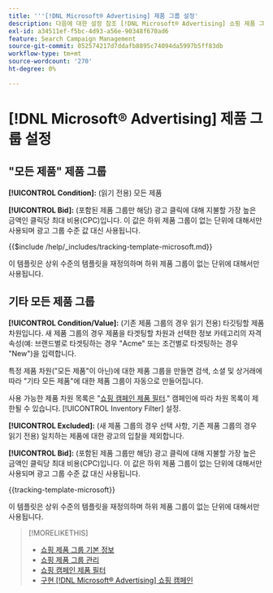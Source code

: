 ```yaml
---
title: '''[!DNL Microsoft® Advertising] 제품 그룹 설정'
description: 다음에 대한 설정 참조 [!DNL Microsoft® Advertising] 쇼핑 제품 그룹.
exl-id: a34511ef-f5bc-4d93-a56e-90348f670ad6
feature: Search Campaign Management
source-git-commit: 052574217d7ddafb8895c74094da5997b5ff83db
workflow-type: tm+mt
source-wordcount: '270'
ht-degree: 0%

---
```


# [!DNL Microsoft® Advertising] 제품 그룹 설정

## &quot;모든 제품&quot; 제품 그룹

**[!UICONTROL Condition]:** (읽기 전용) 모든 제품

**[!UICONTROL Bid]:** (포함된 제품 그룹만 해당) 광고 클릭에 대해 지불할 가장 높은 금액인 클릭당 최대 비용(CPC)입니다. 이 값은 하위 제품 그룹이 없는 단위에 대해서만 사용되며 광고 그룹 수준 값 대신 사용됩니다.

<!-- **[!UICONTROL Tracking Template]:** -->

{{$include /help/_includes/tracking-template-microsoft.md}}

이 템플릿은 상위 수준의 템플릿을 재정의하며 하위 제품 그룹이 없는 단위에 대해서만 사용됩니다.

## 기타 모든 제품 그룹

**[!UICONTROL Condition/Value]:** (기존 제품 그룹의 경우 읽기 전용) 타깃팅할 제품 차원입니다. 새 제품 그룹의 경우 제품을 타겟팅할 차원과 선택한 정보 카테고리의 자격 속성(예: 브랜드별로 타겟팅하는 경우 &quot;Acme&quot; 또는 조건별로 타겟팅하는 경우 &quot;New&quot;)을 입력합니다.

특정 제품 차원(&quot;모든 제품&quot;이 아닌)에 대한 제품 그룹을 만들면 검색, 소셜 및 상거래에 따라 &quot;기타 모든 제품&quot;에 대한 제품 그룹이 자동으로 만들어집니다.

사용 가능한 제품 차원 목록은 &quot;[쇼핑 캠페인 제품 필터](/help/search-social-commerce/campaign-management/campaigns/shopping-campaign-product-filters.md).&quot; 캠페인에 따라 차원 목록이 제한될 수 있습니다. [!UICONTROL Inventory Filter] 설정.

**[!UICONTROL Excluded]:** (새 제품 그룹의 경우 선택 사항, 기존 제품 그룹의 경우 읽기 전용) 일치하는 제품에 대한 광고의 입찰을 제외합니다.

**[!UICONTROL Bid]:** (포함된 제품 그룹만 해당) 광고 클릭에 대해 지불할 가장 높은 금액인 클릭당 최대 비용(CPC)입니다. 이 값은 하위 제품 그룹이 없는 단위에 대해서만 사용되며 광고 그룹 수준 값 대신 사용됩니다.

<!-- **[!UICONTROL Tracking Template]:** -->

<!-- ExL can't handle the same include twice in the same file, so using a snippet for the second occurrence.

{{$include /help/_includes/tracking-template-microsoft.md}}
-->

{{tracking-template-microsoft}}

이 템플릿은 상위 수준의 템플릿을 재정의하며 하위 제품 그룹이 없는 단위에 대해서만 사용됩니다.

>[!MORELIKETHIS]
>
>* [쇼핑 제품 그룹 기본 정보](product-group-about.md)
>* [쇼핑 제품 그룹 관리](product-group-manage.md)
>* [쇼핑 캠페인 제품 필터](/help/search-social-commerce/campaign-management/campaigns/shopping-campaign-product-filters.md)
>* [구현 [!DNL Microsoft® Advertising] 쇼핑 캠페인](/help/search-social-commerce/campaign-management/special-campaign-types/microsoft-shopping-campaigns.md)
